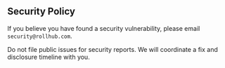 ## Security Policy

If you believe you have found a security vulnerability, please email `security@rollhub.com`.

Do not file public issues for security reports. We will coordinate a fix and disclosure timeline with you.

